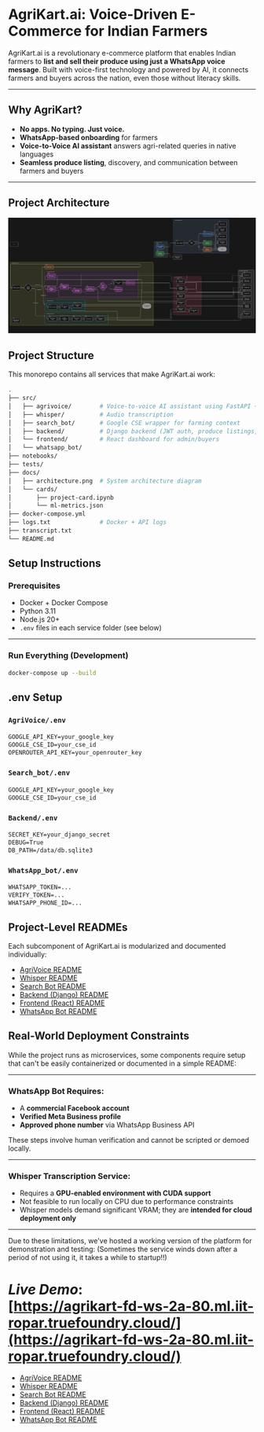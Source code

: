 # AgriKart.ai: Voice-Driven E-Commerce for Indian Farmers

AgriKart.ai is a revolutionary e-commerce platform that enables Indian farmers to **list and sell their produce using just a WhatsApp voice message**. Built with voice-first technology and powered by AI, it connects farmers and buyers across the nation, even those without literacy skills.

---

##  Why AgriKart?

- **No apps. No typing. Just voice.**
- **WhatsApp-based onboarding** for farmers
- **Voice-to-Voice AI assistant** answers agri-related queries in native languages
- **Seamless produce listing**, discovery, and communication between farmers and buyers

---

##  Project Architecture
![image](docs/architecture.png)

##  Project Structure

This monorepo contains all services that make AgriKart.ai work:

```bash
.
├── src/
│   ├── agrivoice/        # Voice-to-voice AI assistant using FastAPI + DeepSeek + gTTS
│   ├── whisper/          # Audio transcription 
│   ├── search_bot/       # Google CSE wrapper for farming context
│   ├── backend/          # Django backend (JWT auth, produce listings, users)
│   └── frontend/         # React dashboard for admin/buyers
│   └── whatsapp_bot/     
├── notebooks/            
├── tests/                
├── docs/
│   ├── architecture.png  # System architecture diagram
│   └── cards/
│       ├── project-card.ipynb
│       └── ml-metrics.json
├── docker-compose.yml
├── logs.txt              # Docker + API logs
├── transcript.txt        
└── README.md         
```    

##  Setup Instructions

### Prerequisites

- Docker + Docker Compose  
- Python 3.11  
- Node.js 20+  
- `.env` files in each service folder (see below)

---

### Run Everything (Development)

```bash
docker-compose up --build
```

##  .env Setup

### `AgriVoice/.env`

```env
GOOGLE_API_KEY=your_google_key
GOOGLE_CSE_ID=your_cse_id
OPENROUTER_API_KEY=your_openrouter_key
```

### `Search_bot/.env`
```env
GOOGLE_API_KEY=your_google_key
GOOGLE_CSE_ID=your_cse_id
```

### `Backend/.env`
```env
SECRET_KEY=your_django_secret
DEBUG=True
DB_PATH=/data/db.sqlite3
```

### `WhatsApp_bot/.env`
```env
WHATSAPP_TOKEN=...
VERIFY_TOKEN=...
WHATSAPP_PHONE_ID=...
```

##  Project-Level READMEs

Each subcomponent of AgriKart.ai is modularized and documented individually:

- [AgriVoice README](src/agrivoice/README.md)
- [Whisper README](src/whisper/README.md)
- [Search Bot README](src/search_bot/README.md)
- [Backend (Django) README](src/backend/README.md)
- [Frontend (React) README](src/frontend/README.md)
- [WhatsApp Bot README](src/whatsapp_bot/README.md)

##  Real-World Deployment Constraints

While the project runs as microservices, some components require setup that can't be easily containerized or documented in a simple README:

---

###  WhatsApp Bot Requires:

- A **commercial Facebook account**
- **Verified Meta Business profile**
- **Approved phone number** via WhatsApp Business API

These steps involve human verification and cannot be scripted or demoed locally.

---

###  Whisper Transcription Service:

- Requires a **GPU-enabled environment with CUDA support**
- Not feasible to run locally on CPU due to performance constraints
- Whisper models demand significant VRAM; they are **intended for cloud deployment only**

---

Due to these limitations, we've hosted a working version of the platform for demonstration and testing:
(Sometimes the service winds down after a period of not using it, it takes a while to startup!!)

 ***Live Demo***:  
[https://agrikart-fd-ws-2a-80.ml.iit-ropar.truefoundry.cloud/](https://agrikart-fd-ws-2a-80.ml.iit-ropar.truefoundry.cloud/)
=======
- [AgriVoice README](src/AgriVoice/README.md)
- [Whisper README](src/Whisper/README.md)
- [Search Bot README](src/Search_bot/README.md)
- [Backend (Django) README](src/Backend/README.md)
- [Frontend (React) README](src/Frontend/README.md)
- [WhatsApp Bot README](src/WhatsApp_bot/README.md)

